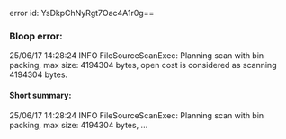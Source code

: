 error id: YsDkpChNyRgt7Oac4A1r0g==
### Bloop error:

25/06/17 14:28:24 INFO FileSourceScanExec: Planning scan with bin packing, max size: 4194304 bytes, open cost is considered as scanning 4194304 bytes.
#### Short summary: 

25/06/17 14:28:24 INFO FileSourceScanExec: Planning scan with bin packing, max size: 4194304 bytes, ...